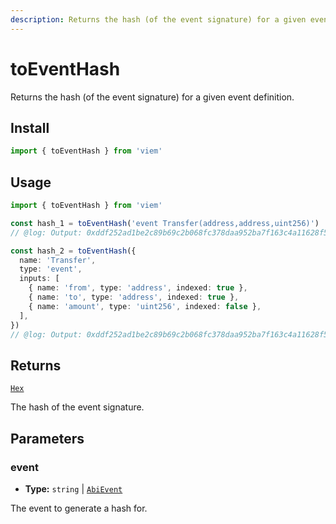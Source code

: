 ```yaml
---
description: Returns the hash (of the event signature) for a given event definition.
---
```


# toEventHash

Returns the hash (of the event signature) for a given event definition.

## Install

```ts
import { toEventHash } from 'viem'
```

## Usage

```ts twoslash
import { toEventHash } from 'viem'

const hash_1 = toEventHash('event Transfer(address,address,uint256)')
// @log: Output: 0xddf252ad1be2c89b69c2b068fc378daa952ba7f163c4a11628f55a4df523b3ef

const hash_2 = toEventHash({
  name: 'Transfer',
  type: 'event',
  inputs: [
    { name: 'from', type: 'address', indexed: true },
    { name: 'to', type: 'address', indexed: true },
    { name: 'amount', type: 'uint256', indexed: false },
  ],
})
// @log: Output: 0xddf252ad1be2c89b69c2b068fc378daa952ba7f163c4a11628f55a4df523b3ef
```

## Returns

[`Hex`](/docs/glossary/types#hex)

The hash of the event signature.

## Parameters

### event

- **Type:** `string` | [`AbiEvent`](https://abitype.dev/api/types#abievent)

The event to generate a hash for.

